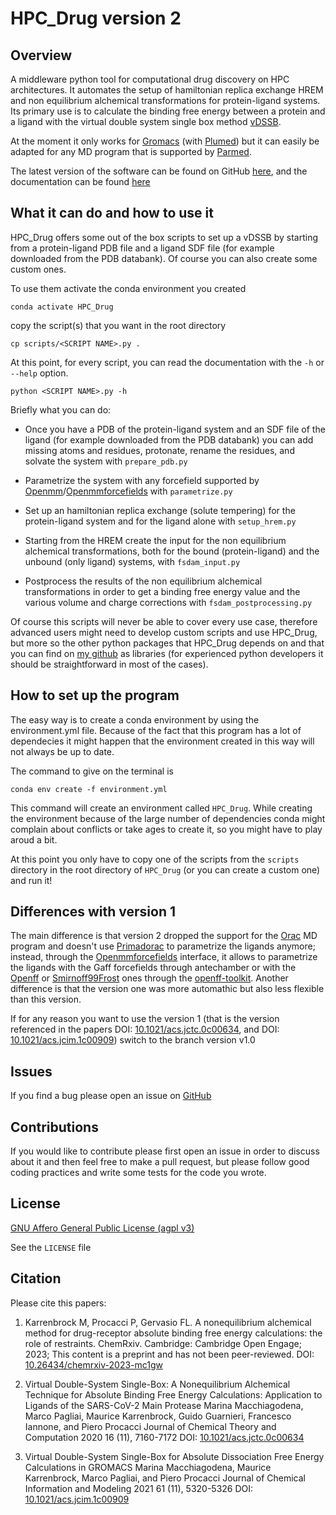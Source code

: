 # HPC_Drug version 2
## Overview
A middleware python tool for computational drug discovery on HPC architectures.
It automates the setup of hamiltonian replica exchange HREM and non equilibrium alchemical transformations for protein-ligand systems. Its primary use is to calculate the binding free energy between a protein and a ligand with the virtual double system single box method [vDSSB](https://pubs.acs.org/doi/10.1021/acs.jctc.0c00634).

At the moment it only works for [Gromacs](https://www.gromacs.org/) (with [Plumed](https://www.plumed.org/)) but it can easily be adapted for any MD program that is supported by [Parmed](https://github.com/ParmEd/ParmEd). 

The latest version of the software can be found on GitHub [here](https://github.com/MauriceKarrenbrock/HPC_Drug), and the documentation can be found [here](https://mauricekarrenbrock.github.io/HPC_Drug/)

## What it can do and how to use it
HPC_Drug offers some out of the box scripts to set up a vDSSB by starting from a protein-ligand PDB file and a ligand SDF file (for example downloaded from the PDB databank).
Of course you can also create some custom ones.

To use them activate the conda environment you created
```
conda activate HPC_Drug
```
copy the script(s) that you want in the root directory
```
cp scripts/<SCRIPT NAME>.py .
```

At this point, for every script, you can read the documentation with the `-h` or `--help` option.
```
python <SCRIPT NAME>.py -h
```

Briefly what you can do:

* Once you have a PDB of the protein-ligand system and an SDF file of the ligand (for example downloaded from the PDB databank) you can add missing atoms and residues, protonate, rename the residues, and solvate the system with `prepare_pdb.py`

* Parametrize the system with any forcefield supported by [Openmm](https://github.com/openmm/openmm)/[Openmmforcefields](https://github.com/openmm/openmmforcefields) with `parametrize.py`

* Set up an hamiltonian replica exchange (solute tempering) for the protein-ligand system and for the ligand alone with `setup_hrem.py`

* Starting from the HREM create the input for the non equilibrium alchemical transformations, both for the bound (protein-ligand) and the unbound (only ligand) systems, with `fsdam_input.py`

* Postprocess the results of the non equilibrium alchemical transformations in order to get a binding free energy value and the various volume and charge corrections with `fsdam_postprocessing.py`

Of course this scripts will never be able to cover every use case, therefore advanced users might need to develop custom scripts and use HPC_Drug, but more so the other python packages that HPC_Drug depends on and that you can find on [my github](https://github.com/MauriceKarrenbrock?tab=repositories) as libraries (for experienced python developers it should be straightforward in most of the cases).

## How to set up the program
The easy way is to create a conda environment by using the environment.yml file. Because of the fact that this program has a lot of dependecies it might happen that the environment created in this way will not always be up to date.

The command to give on the terminal is
```
conda env create -f environment.yml
```
This command will create an environment called `HPC_Drug`. While creating the environment because of the large number of dependencies conda might complain about conflicts or take ages to create it, so you might have to play aroud a bit.

At this point you only have to copy one of the scripts from the `scripts` directory in the root directory of `HPC_Drug` (or you can create a custom one) and run it!

## Differences with version 1
The main difference is that version 2 dropped the support for the [Orac](http://www1.chim.unifi.it/orac/) MD program and doesn't use [Primadorac](http://www1.chim.unifi.it/orac/primadorac/) to parametrize the ligands anymore; instead, through the [Openmmforcefields](https://github.com/openmm/openmmforcefields) interface, it allows to parametrize the ligands with the Gaff forcefields through antechamber or with the [Openff](https://github.com/openforcefield/openff-forcefields) or [Smirnoff99Frost](https://github.com/openforcefield/smirnoff99Frosst/) ones through the [openff-toolkit](https://github.com/openforcefield/openff-toolkit).
Another difference is that the version one was more automathic but also less flexible than this version.

If for any reason you want to use the version 1 (that is the version referenced in the papers DOI: [10.1021/acs.jctc.0c00634](https://pubs.acs.org/doi/10.1021/acs.jctc.0c00634), and DOI: [10.1021/acs.jcim.1c00909](https://pubs.acs.org/doi/10.1021/acs.jcim.1c00909)) switch to the branch version v1.0

## Issues
If you find a bug please open an issue on [GitHub](https://github.com/MauriceKarrenbrock/HPC_Drug/issues)

## Contributions
If you would like to contribute please first open an issue in order to discuss about it and then feel free to make a pull request, but please follow good coding practices and write some tests for the code you wrote.

## License
[GNU Affero General Public License (agpl v3)](https://www.gnu.org/licenses/agpl-3.0.en.html)

See the `LICENSE` file

## Citation
Please cite this papers:

1. Karrenbrock M, Procacci P, Gervasio FL. A nonequilibrium alchemical method for drug-receptor absolute binding free energy calculations: the role of restraints. ChemRxiv. Cambridge: Cambridge Open Engage; 2023; This content is a preprint and has not been peer-reviewed. DOI: [10.26434/chemrxiv-2023-mc1gw](https://doi.org/10.26434/chemrxiv-2023-mc1gw)

1. Virtual Double-System Single-Box: A Nonequilibrium Alchemical Technique for Absolute Binding Free Energy Calculations: Application to Ligands of the SARS-CoV-2 Main Protease
Marina Macchiagodena, Marco Pagliai, Maurice Karrenbrock, Guido Guarnieri, Francesco Iannone, and Piero Procacci
Journal of Chemical Theory and Computation 2020 16 (11), 7160-7172
DOI: [10.1021/acs.jctc.0c00634](https://pubs.acs.org/doi/10.1021/acs.jctc.0c00634)

1. Virtual Double-System Single-Box for Absolute Dissociation Free Energy Calculations in GROMACS
Marina Macchiagodena, Maurice Karrenbrock, Marco Pagliai, and Piero Procacci
Journal of Chemical Information and Modeling 2021 61 (11), 5320-5326
DOI: [10.1021/acs.jcim.1c00909](https://pubs.acs.org/doi/10.1021/acs.jcim.1c00909) 
